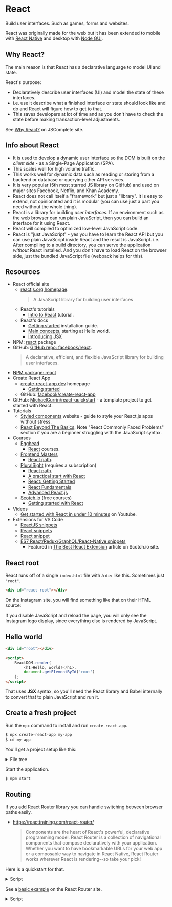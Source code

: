 # React

Build user interfaces. Such as games, forms and websites.

React was originally made for the web but it has been extended to mobile with [React Native](#react-native) and desktop with [Node GUI](https://blog.bitsrc.io/building-native-desktop-application-with-react-node-gui-2ce1b2a2164?gi=8336751480b).


## Why React?

The main reason is that React has a declarative language to model UI and state.

React's purpose:

- Declaratively describe user interfaces (UI) and model the state of these interfaces.
- i.e. use it describe what a finished interface or state should look like and do and React will figure how to get to that.
- This saves developers at lot of time and as you don't have to check the state before making transaction-level adjustments.

See [Why React?](https://jscomplete.com/learn/why-react) on JSComplete site.


## Info about React

- It is used to develop a dynamic user interface so the DOM is built on the _client side_ - as a Single-Page Application (SPA).
- This scales well for high volume traffic.
- This works well for dynamic data such as reading or storing from a backend or database or querying other API services.
- It is very popular (5th most starred JS library on GitHub) and used on major sites Facebook, Netflix, and Khan Academy.
- React does not call itself a "framework" but just a "library". It is easy to extend, not opinionated and it is modular (you can use just a part you need without the whole thing).
- React is a library for building _user interfaces_. If an environment such as the web browser can run plain JavaScript, then you can build an interface for it using React.
- React will compiled to optimized low-level JavaScript code.
- React is "just JavaScript" - yes you have to learn the React API but you can use plain JavaScript inside React and the result is JavaScript. i.e. After compiling to a build directory, you can serve the application _without_ React installed. And you don't have to load React on the browser side, just the bundled JavaScript file (webpack helps for this).


## Resources

- React official site
	- [reactjs.org homepage](https://reactjs.org/).
	    > A JavaScript library for building user interfaces
	- React's tutorials
		- [Intro to React](https://reactjs.org/tutorial/tutorial.html) tutorial.
	- React's docs
		- [Getting started](https://reactjs.org/docs/getting-started.html) installation guide.
		- [Main concepts](https://reactjs.org/docs/hello-world.html), starting at Hello world.
		- [Introducing JSX](https://reactjs.org/docs/introducing-jsx.html)
- NPM: [react](https://www.npmjs.com/package/react) package
- GitHub: [GitHub repo: facebook/react](https://github.com/facebook/react).
    > A declarative, efficient, and flexible JavaScript library for building user interfaces.
- [NPM package: react](https://www.npmjs.com/package/react)
- Create React App
	- [create-react-app.dev](https://create-react-app.dev/) homepage
	    - [Getting started](https://create-react-app.dev/docs/getting-started/)
	- GitHub: [facebook/create-react-app](https://github.com/facebook/create-react-app)
- GitHub: [MichaelCurrin/react-quickstart](https://github.com/MichaelCurrin/react-quickstart) - a template project to get started with React.
- Tutorials
	- [Styled components](https://styled-components.com/docs) website - guide to style your React.js apps without stress.
	- [Reaxt Beyond The Basics](https://jscomplete.com/learn/react-beyond-basics/introduction). Note "React Commonly Faced Problems" section if you are a beginner struggling with the JavaScript syntax.
- Courses
    - [Egghead](https://egghead.io/)
        - [React](https://egghead.io/browse/frameworks/react) courses.
    - [Frontend Masters](https://frontendmasters.com/)
        - [React path](https://frontendmasters.com/learn/react/).
    - [PluralSight](https://app.pluralsight.com/) (requires a subscription)
        - [React path](https://app.pluralsight.com/paths/skill/react).
        - [A practical start with React](https://app.pluralsight.com/library/courses/react-practical-start/table-of-contents)
        - [React: Getting Started](https://app.pluralsight.com/library/courses/react-js-getting-started/table-of-contents)
        - [React Fundamentals](https://app.pluralsight.com/library/courses/react-fundamentals-update/table-of-contents)
        - [Advanced React.js](https://app.pluralsight.com/library/courses/reactjs-advanced/table-of-contents)
    - [Scotch.io](https://scotch.io/) (free courses)
        - [Getting started with React](https://scotch.io/starters/react/getting-started-with-react-2019-edition?ref=home-start-here)
- Videos
	- [Get started with React in under 10 minutes](https://youtu.be/K02AkMbV1HM) on Youtube.
- Extensions for VS Code
	- [ReactJS snippets](https://marketplace.visualstudio.com/items?itemName=xabikos.ReactSnippets)
	- [React snippets](https://marketplace.visualstudio.com/items?itemName=ugross.vscode-react-snippets)
	- [React snippet](https://marketplace.visualstudio.com/items?itemName=NicholasHsiang.vscode-react-snippet)
	- [ES7 React/Redux/GraphQL/React-Native snippets](https://marketplace.visualstudio.com/itemdetails?itemName=dsznajder.es7-react-js-snippets)
		- Featured in [The Best React Extension](https://scotch.io/tutorials/the-best-react-extension-for-vs-code) article on Scotch.io site.

## React root

React runs off of a single `index.html` file with a `div` like this. Sometimes just `"root"`.

```html
<div id="react-root"></div>
```

On the Instagram site, you will find something like that on their HTML source:

If you disable JavaScript and reload the page, you will only see the Instagram logo display, since everything else is rendered by JavaScript.

## Hello world

```html
<div id="root"></div>

<script>
    ReactDOM.render(
        <h1>Hello, world!</h1>,
        document.getElementById('root')
    );
</script>
```

That uses **JSX** syntax, so you'll need the React library and Babel internally to convert that to plain JavaScript and run it.

## Create a fresh project

Run the `npx` command to install and run `create-react-app`.

```sh
$ npx create-react-app my-app
$ cd my-app
```

You'll get a project setup like this:

<details>
<summary>File tree</summary>

```
my-app
├── README.md
├── node_modules
├── package.json
├── .gitignore
├── public
│   ├── favicon.ico
│   ├── index.html
│   └── manifest.json
└── src
    ├── App.css
    ├── App.js
    ├── App.test.js
    ├── index.css
    ├── index.js
    ├── logo.svg
    └── serviceWorker.js
    └── setupTests.js
```

</details>

Start the application.

```sh
$ npm start
```


## Routing

If you add React Router library you can handle switching between browser paths easily.

- https://reacttraining.com/react-router/
	> Components are the heart of React's powerful, declarative programming model. React Router is a collection of navigational components that compose declaratively with your application. Whether you want to have bookmarkable URLs for your web app or a composable way to navigate in React Native, React Router works wherever React is rendering--so take your pick!

Here is a quickstart for that.

<details>
<summary>Script</summary>

```jsx
import React from "react";
import ReactDOM from "react-dom";
import { BrowserRouter } from "react-router-dom";

function App() {
  return <h1>Hello, world! This is React Router</h1>;
}

ReactDOM.render(
  <BrowserRouter>
    <App />
  </BrowserRouter>,
  document.getElementById("root")
);
```

</details>

See a [basic example](https://reacttraining.com/react-router/web/example/basic) on the React Router site.

<details>
<summary>Script</summary>

```jsx
import React from "react";
import {
  BrowserRouter as Router,
  Switch,
  Route,
  Link
} from "react-router-dom";

// This site has 3 pages, all of which are rendered
// dynamically in the browser (not server rendered).
//
// Although the page does not ever refresh, notice how
// React Router keeps the URL up to date as you navigate
// through the site. This preserves the browser history,
// making sure things like the back button and bookmarks
// work properly.

export default function BasicExample() {
  return (
    <Router>
      <div>
        <ul>
          <li>
            <Link to="/">Home</Link>
          </li>
          <li>
            <Link to="/about">About</Link>
          </li>
          <li>
            <Link to="/dashboard">Dashboard</Link>
          </li>
        </ul>

        <hr />

        {/*
          A <Switch> looks through all its children <Route>
          elements and renders the first one whose path
          matches the current URL. Use a <Switch> any time
          you have multiple routes, but you want only one
          of them to render at a time
        */}
        <Switch>
          <Route exact path="/">
            <Home />
          </Route>
          <Route path="/about">
            <About />
          </Route>
          <Route path="/dashboard">
            <Dashboard />
          </Route>
        </Switch>
      </div>
    </Router>
  );
}

// You can think of these components as "pages"
// in your app.

function Home() {
  return (
    <div>
      <h2>Home</h2>
    </div>
  );
}

function About() {
  return (
    <div>
      <h2>About</h2>
    </div>
  );
}

function Dashboard() {
  return (
    <div>
      <h2>Dashboard</h2>
    </div>
  );
}
```

</details>
